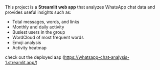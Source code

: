 This project is a **Streamlit web app** that analyzes WhatsApp chat data and provides useful insights such as:
- Total messages, words, and links
- Monthly and daily activity
- Busiest users in the group
- WordCloud of most frequent words
- Emoji analysis
- Activity heatmap

check out the deployed aap (https://whatsapp-chat-analysis-1.streamlit.app/)
